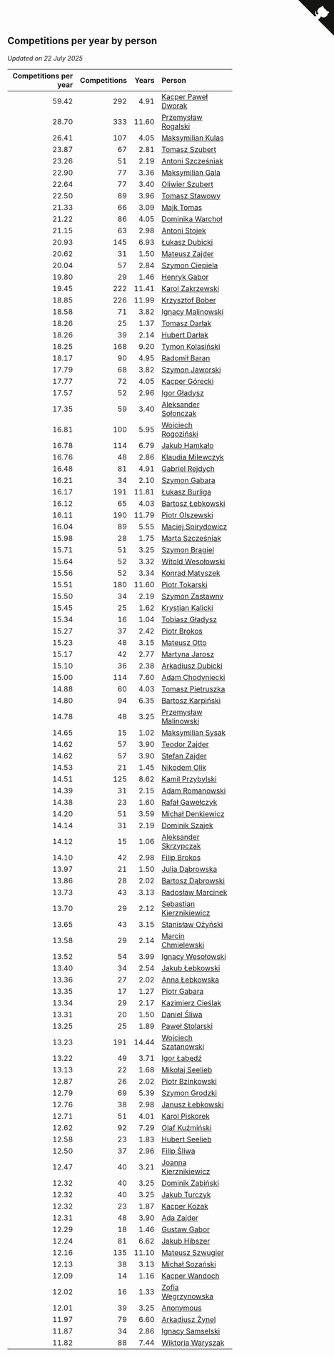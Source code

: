 ## Competitions per year by person

*Updated on 22 July 2025*

| Competitions per year | Competitions | Years | Person |
| ---: | ---: | ---: | :--- |
| 59.42 | 292 | 4.91 | [Kacper Paweł Dworak](https://www.worldcubeassociation.org/persons/2020DWOR01) |
| 28.70 | 333 | 11.60 | [Przemysław Rogalski](https://www.worldcubeassociation.org/persons/2013ROGA02) |
| 26.41 | 107 | 4.05 | [Maksymilian Kulas](https://www.worldcubeassociation.org/persons/2021KULA02) |
| 23.87 | 67 | 2.81 | [Tomasz Szubert](https://www.worldcubeassociation.org/persons/2022SZUB02) |
| 23.26 | 51 | 2.19 | [Antoni Szcześniak](https://www.worldcubeassociation.org/persons/2023SZCZ04) |
| 22.90 | 77 | 3.36 | [Maksymilian Gala](https://www.worldcubeassociation.org/persons/2022GALA01) |
| 22.64 | 77 | 3.40 | [Oliwier Szubert](https://www.worldcubeassociation.org/persons/2022SZUB01) |
| 22.50 | 89 | 3.96 | [Tomasz Stawowy](https://www.worldcubeassociation.org/persons/2021STAW01) |
| 21.33 | 66 | 3.09 | [Majk Tomas](https://www.worldcubeassociation.org/persons/2022TOMA05) |
| 21.22 | 86 | 4.05 | [Dominika Warchoł](https://www.worldcubeassociation.org/persons/2021WARC01) |
| 21.15 | 63 | 2.98 | [Antoni Stojek](https://www.worldcubeassociation.org/persons/2022STOJ03) |
| 20.93 | 145 | 6.93 | [Łukasz Dubicki](https://www.worldcubeassociation.org/persons/2018DUBI01) |
| 20.62 | 31 | 1.50 | [Mateusz Zajder](https://www.worldcubeassociation.org/persons/2024ZAJD01) |
| 20.04 | 57 | 2.84 | [Szymon Ciepiela](https://www.worldcubeassociation.org/persons/2022CIEP01) |
| 19.80 | 29 | 1.46 | [Henryk Gabor](https://www.worldcubeassociation.org/persons/2024GABO02) |
| 19.45 | 222 | 11.41 | [Karol Zakrzewski](https://www.worldcubeassociation.org/persons/2014ZAKR01) |
| 18.85 | 226 | 11.99 | [Krzysztof Bober](https://www.worldcubeassociation.org/persons/2013BOBE01) |
| 18.58 | 71 | 3.82 | [Ignacy Malinowski](https://www.worldcubeassociation.org/persons/2021MALI02) |
| 18.26 | 25 | 1.37 | [Tomasz Darłak](https://www.worldcubeassociation.org/persons/2024DARL01) |
| 18.26 | 39 | 2.14 | [Hubert Darłak](https://www.worldcubeassociation.org/persons/2023DARL03) |
| 18.25 | 168 | 9.20 | [Tymon Kolasiński](https://www.worldcubeassociation.org/persons/2016KOLA02) |
| 18.17 | 90 | 4.95 | [Radomił Baran](https://www.worldcubeassociation.org/persons/2020BARA02) |
| 17.79 | 68 | 3.82 | [Szymon Jaworski](https://www.worldcubeassociation.org/persons/2021JAWO01) |
| 17.77 | 72 | 4.05 | [Kacper Górecki](https://www.worldcubeassociation.org/persons/2021GORE01) |
| 17.57 | 52 | 2.96 | [Igor Gładysz](https://www.worldcubeassociation.org/persons/2022GLAD01) |
| 17.35 | 59 | 3.40 | [Aleksander Sołonczak](https://www.worldcubeassociation.org/persons/2022SOLO01) |
| 16.81 | 100 | 5.95 | [Wojciech Rogoziński](https://www.worldcubeassociation.org/persons/2019ROGO04) |
| 16.78 | 114 | 6.79 | [Jakub Hamkało](https://www.worldcubeassociation.org/persons/2018HAMK01) |
| 16.76 | 48 | 2.86 | [Klaudia Milewczyk](https://www.worldcubeassociation.org/persons/2022MILE05) |
| 16.48 | 81 | 4.91 | [Gabriel Rejdych](https://www.worldcubeassociation.org/persons/2020REJD01) |
| 16.21 | 34 | 2.10 | [Szymon Gabara](https://www.worldcubeassociation.org/persons/2023GABA01) |
| 16.17 | 191 | 11.81 | [Łukasz Burliga](https://www.worldcubeassociation.org/persons/2013BURL01) |
| 16.12 | 65 | 4.03 | [Bartosz Łebkowski](https://www.worldcubeassociation.org/persons/2021LEBK01) |
| 16.11 | 190 | 11.79 | [Piotr Olszewski](https://www.worldcubeassociation.org/persons/2013OLSZ02) |
| 16.04 | 89 | 5.55 | [Maciej Spirydowicz](https://www.worldcubeassociation.org/persons/2020SPIR01) |
| 15.98 | 28 | 1.75 | [Marta Szcześniak](https://www.worldcubeassociation.org/persons/2023SZCZ07) |
| 15.71 | 51 | 3.25 | [Szymon Brągiel](https://www.worldcubeassociation.org/persons/2022BRAG03) |
| 15.64 | 52 | 3.32 | [Witold Wesołowski](https://www.worldcubeassociation.org/persons/2022WESO01) |
| 15.56 | 52 | 3.34 | [Konrad Matyszek](https://www.worldcubeassociation.org/persons/2022MATY02) |
| 15.51 | 180 | 11.60 | [Piotr Tokarski](https://www.worldcubeassociation.org/persons/2013TOKA01) |
| 15.50 | 34 | 2.19 | [Szymon Zastawny](https://www.worldcubeassociation.org/persons/2023ZAST01) |
| 15.45 | 25 | 1.62 | [Krystian Kalicki](https://www.worldcubeassociation.org/persons/2023KALI10) |
| 15.34 | 16 | 1.04 | [Tobiasz Gładysz](https://www.worldcubeassociation.org/persons/2024GLAD02) |
| 15.27 | 37 | 2.42 | [Piotr Brokos](https://www.worldcubeassociation.org/persons/2023BROK01) |
| 15.23 | 48 | 3.15 | [Mateusz Otto](https://www.worldcubeassociation.org/persons/2022OTTO01) |
| 15.17 | 42 | 2.77 | [Martyna Jarosz](https://www.worldcubeassociation.org/persons/2022JARO01) |
| 15.10 | 36 | 2.38 | [Arkadiusz Dubicki](https://www.worldcubeassociation.org/persons/2023DUBI01) |
| 15.00 | 114 | 7.60 | [Adam Chodyniecki](https://www.worldcubeassociation.org/persons/2017CHOD02) |
| 14.88 | 60 | 4.03 | [Tomasz Pietruszka](https://www.worldcubeassociation.org/persons/2021PIET01) |
| 14.80 | 94 | 6.35 | [Bartosz Karpiński](https://www.worldcubeassociation.org/persons/2019KARP03) |
| 14.78 | 48 | 3.25 | [Przemysław Malinowski](https://www.worldcubeassociation.org/persons/2022MALI01) |
| 14.65 | 15 | 1.02 | [Maksymilian Sysak](https://www.worldcubeassociation.org/persons/2024SYSA01) |
| 14.62 | 57 | 3.90 | [Teodor Zajder](https://www.worldcubeassociation.org/persons/2021ZAJD03) |
| 14.62 | 57 | 3.90 | [Stefan Zajder](https://www.worldcubeassociation.org/persons/2021ZAJD02) |
| 14.53 | 21 | 1.45 | [Nikodem Olik](https://www.worldcubeassociation.org/persons/2024OLIK01) |
| 14.51 | 125 | 8.62 | [Kamil Przybylski](https://www.worldcubeassociation.org/persons/2016PRZY01) |
| 14.39 | 31 | 2.15 | [Adam Romanowski](https://www.worldcubeassociation.org/persons/2023ROMA10) |
| 14.38 | 23 | 1.60 | [Rafał Gawełczyk](https://www.worldcubeassociation.org/persons/2023GAWE01) |
| 14.20 | 51 | 3.59 | [Michał Denkiewicz](https://www.worldcubeassociation.org/persons/2021DENK01) |
| 14.14 | 31 | 2.19 | [Dominik Szajek](https://www.worldcubeassociation.org/persons/2023SZAJ01) |
| 14.12 | 15 | 1.06 | [Aleksander Skrzypczak](https://www.worldcubeassociation.org/persons/2024SKRZ01) |
| 14.10 | 42 | 2.98 | [Filip Brokos](https://www.worldcubeassociation.org/persons/2022BROK03) |
| 13.97 | 21 | 1.50 | [Julia Dąbrowska](https://www.worldcubeassociation.org/persons/2024DABR01) |
| 13.86 | 28 | 2.02 | [Bartosz Dąbrowski](https://www.worldcubeassociation.org/persons/2023DABR07) |
| 13.73 | 43 | 3.13 | [Radosław Marcinek](https://www.worldcubeassociation.org/persons/2022MARC05) |
| 13.70 | 29 | 2.12 | [Sebastian Kierznikiewicz](https://www.worldcubeassociation.org/persons/2023KIER02) |
| 13.65 | 43 | 3.15 | [Stanisław Ożyński](https://www.worldcubeassociation.org/persons/2022OZYN01) |
| 13.58 | 29 | 2.14 | [Marcin Chmielewski](https://www.worldcubeassociation.org/persons/2023CHMI01) |
| 13.52 | 54 | 3.99 | [Ignacy Wesołowski](https://www.worldcubeassociation.org/persons/2021WESO01) |
| 13.40 | 34 | 2.54 | [Jakub Łebkowski](https://www.worldcubeassociation.org/persons/2023LEBK01) |
| 13.36 | 27 | 2.02 | [Anna Łebkowska](https://www.worldcubeassociation.org/persons/2023LEBK04) |
| 13.35 | 17 | 1.27 | [Piotr Gabara](https://www.worldcubeassociation.org/persons/2024GABA02) |
| 13.34 | 29 | 2.17 | [Kazimierz Cieślak](https://www.worldcubeassociation.org/persons/2023CIES01) |
| 13.31 | 20 | 1.50 | [Daniel Śliwa](https://www.worldcubeassociation.org/persons/2024SLIW01) |
| 13.25 | 25 | 1.89 | [Paweł Stolarski](https://www.worldcubeassociation.org/persons/2023STOL04) |
| 13.23 | 191 | 14.44 | [Wojciech Szatanowski](https://www.worldcubeassociation.org/persons/2011SZAT01) |
| 13.22 | 49 | 3.71 | [Igor Łabędź](https://www.worldcubeassociation.org/persons/2021LABE01) |
| 13.13 | 22 | 1.68 | [Mikołaj Seelieb](https://www.worldcubeassociation.org/persons/2023SEEL04) |
| 12.87 | 26 | 2.02 | [Piotr Bzinkowski](https://www.worldcubeassociation.org/persons/2023BZIN01) |
| 12.79 | 69 | 5.39 | [Szymon Grodzki](https://www.worldcubeassociation.org/persons/2020GROD01) |
| 12.76 | 38 | 2.98 | [Janusz Łebkowski](https://www.worldcubeassociation.org/persons/2022LEBK01) |
| 12.71 | 51 | 4.01 | [Karol Piskorek](https://www.worldcubeassociation.org/persons/2021PISK01) |
| 12.62 | 92 | 7.29 | [Olaf Kuźmiński](https://www.worldcubeassociation.org/persons/2018KUZM02) |
| 12.58 | 23 | 1.83 | [Hubert Seelieb](https://www.worldcubeassociation.org/persons/2023SEEL02) |
| 12.50 | 37 | 2.96 | [Filip Śliwa](https://www.worldcubeassociation.org/persons/2022SLIW01) |
| 12.47 | 40 | 3.21 | [Joanna Kierznikiewicz](https://www.worldcubeassociation.org/persons/2022KIER01) |
| 12.32 | 40 | 3.25 | [Dominik Żabiński](https://www.worldcubeassociation.org/persons/2022ZABI01) |
| 12.32 | 40 | 3.25 | [Jakub Turczyk](https://www.worldcubeassociation.org/persons/2022TURC02) |
| 12.32 | 23 | 1.87 | [Kacper Kozak](https://www.worldcubeassociation.org/persons/2023KOZA05) |
| 12.31 | 48 | 3.90 | [Ada Zajder](https://www.worldcubeassociation.org/persons/2021ZAJD01) |
| 12.29 | 18 | 1.46 | [Gustaw Gabor](https://www.worldcubeassociation.org/persons/2024GABO01) |
| 12.24 | 81 | 6.62 | [Jakub Hibszer](https://www.worldcubeassociation.org/persons/2018HIBS01) |
| 12.16 | 135 | 11.10 | [Mateusz Szwugier](https://www.worldcubeassociation.org/persons/2014SZWU01) |
| 12.13 | 38 | 3.13 | [Michał Sozański](https://www.worldcubeassociation.org/persons/2022SOZA02) |
| 12.09 | 14 | 1.16 | [Kacper Wandoch](https://www.worldcubeassociation.org/persons/2024WAND01) |
| 12.02 | 16 | 1.33 | [Zofia Węgrzynowska](https://www.worldcubeassociation.org/persons/2024WEGR01) |
| 12.01 | 39 | 3.25 | [Anonymous](https://www.worldcubeassociation.org/persons/2022ANON03) |
| 11.97 | 79 | 6.60 | [Arkadiusz Żynel](https://www.worldcubeassociation.org/persons/2018ZYNE01) |
| 11.87 | 34 | 2.86 | [Ignacy Samselski](https://www.worldcubeassociation.org/persons/2022SAMS03) |
| 11.82 | 88 | 7.44 | [Wiktoria Waryszak](https://www.worldcubeassociation.org/persons/2018WARY01) |


<a href="https://github.com/noeruchangd/wca_statistics_vn" class="github-corner" aria-label="View source on Github"><svg width="80" height="80" viewBox="0 0 250 250" style="fill:#151513; color:#fff; position: absolute; top: 0; border: 0; right: 0;" aria-hidden="true"><path d="M0,0 L115,115 L130,115 L142,142 L250,250 L250,0 Z"></path><path d="M128.3,109.0 C113.8,99.7 119.0,89.6 119.0,89.6 C122.0,82.7 120.5,78.6 120.5,78.6 C119.2,72.0 123.4,76.3 123.4,76.3 C127.3,80.9 125.5,87.3 125.5,87.3 C122.9,97.6 130.6,101.9 134.4,103.2" fill="currentColor" style="transform-origin: 130px 106px;" class="octo-arm"></path><path d="M115.0,115.0 C114.9,115.1 118.7,116.5 119.8,115.4 L133.7,101.6 C136.9,99.2 139.9,98.4 142.2,98.6 C133.8,88.0 127.5,74.4 143.8,58.0 C148.5,53.4 154.0,51.2 159.7,51.0 C160.3,49.4 163.2,43.6 171.4,40.1 C171.4,40.1 176.1,42.5 178.8,56.2 C183.1,58.6 187.2,61.8 190.9,65.4 C194.5,69.0 197.7,73.2 200.1,77.6 C213.8,80.2 216.3,84.9 216.3,84.9 C212.7,93.1 206.9,96.0 205.4,96.6 C205.1,102.4 203.0,107.8 198.3,112.5 C181.9,128.9 168.3,122.5 157.7,114.1 C157.9,116.9 156.7,120.9 152.7,124.9 L141.0,136.5 C139.8,137.7 141.6,141.9 141.8,141.8 Z" fill="currentColor" class="octo-body"></path></svg></a><style>.github-corner:hover .octo-arm{animation:octocat-wave 560ms ease-in-out}@keyframes octocat-wave{0%,100%{transform:rotate(0)}20%,60%{transform:rotate(-25deg)}40%,80%{transform:rotate(10deg)}}@media (max-width:500px){.github-corner:hover .octo-arm{animation:none}.github-corner .octo-arm{animation:octocat-wave 560ms ease-in-out}}</style>
